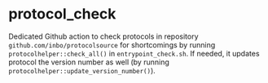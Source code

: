 # protocol_check

Dedicated Github action to check protocols in repository `github.com/inbo/protocolsource` for shortcomings by running `protocolhelper::check_all()` in `entrypoint_check.sh`.
If needed, it updates protocol the version number as well (by running `protocolhelper::update_version_number()`).
